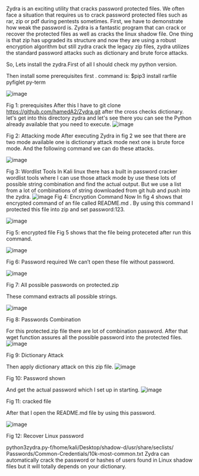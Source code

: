 Zydra is an exciting utility that cracks password protected files. We often face a situation that requires us to crack password protected files such as rar, zip or pdf during pentests sometimes. First, we have to demonstrate how weak the password is. Zydra is a fantastic program that can crack or recover the protected files as well as cracks the linux shadow file. One thing is that zip has upgraded its structure and now they are using a robust encryption algorithm but still zydra crack the legacy zip files, zydra utilizes the standard password attacks such as dictionary and brute force attacks.



So, Lets install the zydra.First of all I should check my python version.


Then install some  prerequisites first . command is: $pip3 install rarfile pyfiglet py-term

 ![image](https://user-images.githubusercontent.com/57821690/209801303-06fa3d9f-5ca1-4280-b8d1-e45e1631efca.png)

Fig 1: prerequisites
After this I have to git clone https://github.com/hamedA2/Zydra.git after the cross checks dictionary. let's get into this directory zydra and let's see there you can see the Python already available that you need to execute.
 ![image](https://user-images.githubusercontent.com/57821690/209801342-61bac272-93b2-4ee4-874d-076499bcb98b.png)
 
 Fig 2: Attacking mode
After executing Zydra in fig 2 we see that there are two mode available one is dictionary attack mode next one is brute force mode. And the following command we can do these attacks. 

![image](https://user-images.githubusercontent.com/57821690/209801353-6592ab9f-d10b-47e7-b5b2-3fa9ef6de160.png) 

Fig 3: Wordlist Tools
In Kali linux there has a built in password cracker wordlist tools where I can use those attack mode by use these lots of possible string combination and find the actual output. But we use a list from a lot of combinations of string downloaded from git hub and push into the zydra.
 ![image](https://user-images.githubusercontent.com/57821690/209801379-6efb6518-fc57-4cb9-983e-3b023a5970e7.png)
Fig 4: Encryption Command
Now In fig 4 shows that encrypted command of an file called README.md . By using this command I protected this file into zip and set password:123.

 ![image](https://user-images.githubusercontent.com/57821690/209801389-e38d82e0-f6c4-48d7-b169-75f05a6692ee.png)

Fig 5: encrypted file
Fig 5 shows that the file being proteceted after run this command.

 ![image](https://user-images.githubusercontent.com/57821690/209801420-c53ea366-e4fb-45aa-bb5b-9b7958e4d67f.png)

Fig 6: Password required
We can’t open these file without password.

 ![image](https://user-images.githubusercontent.com/57821690/209801432-697705af-c3b2-489a-a217-1346593b97bc.png)

Fig 7: All possible passwords on protected.zip


These command extracts all possible strings.

 ![image](https://user-images.githubusercontent.com/57821690/209801457-3e0ded67-3363-4990-910c-074c153261f2.png)

Fig 8: Passwords Combination





For this protected.zip file there are lot of combination password. After that wget function assures all the possible password into the protected files.
 ![image](https://user-images.githubusercontent.com/57821690/209801481-da465e2e-6658-4bc2-93a7-dff915e4050a.png)

Fig 9: Dictionary Attack

Then apply dictionary attack on this zip file.
![image](https://user-images.githubusercontent.com/57821690/209801495-83fe56ef-676d-4090-bc64-41b43818dac3.png) 

Fig 10: Password shown

And get the actual password which I set up in starting.
 ![image](https://user-images.githubusercontent.com/57821690/209801509-8b2bb37c-3ebf-4e94-8ee6-6cb465f06b8f.png)

Fig 11: cracked file

After that I open the README.md file by using this password.

 ![image](https://user-images.githubusercontent.com/57821690/209801524-3215f7ed-ce60-4d4e-8000-1370a3eca4ea.png)

Fig 12: Recover Linux password

python3zydra.py-f/home/kali/Desktop/shadow-d/usr/share/seclists/ Passwords/Common-Credentials/10k-most-common.txt 
Zydra can automatically crack the password or hashes of users found in Linux shadow files but it will totally depends on your dictionary.
